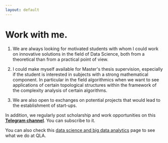 ```yaml
---
layout: default
---
```




# Work with me.

  1. We are always looking for motivated students with whom I could work on innovative solutions in the field of Data Science, both from a
theoretical than from a practical point of view.

  2. I could make myself available for Master's thesis supervision, especially if the student is interested in subjects with a strong mathematical component. In particular in the field
algorithmics when we want to see applications of certain topological structures within the framework of the complexity analysis of certain algorithms.

  3. We are also open to exchanges on potential projects that would lead to the establishment of start-ups.


In addition, we regularly post scholarship and work opportunities on this [**Telegram channel**](https://t.me/bourse_et_opportunites_d_etudes). You can subscribe to it.


You can also check this [data science and big data analytics](https://quantumleapafrica.org/re_unit/data-science-and-big-data-analytics/) page to see what we do at QLA.
